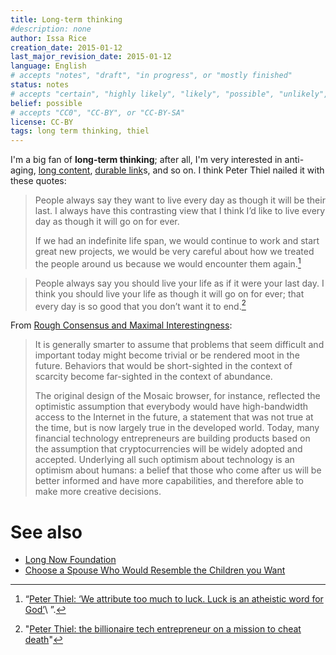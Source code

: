 ```yaml
---
title: Long-term thinking
#description: none
author: Issa Rice
creation_date: 2015-01-12
last_major_revision_date: 2015-01-12
language: English
# accepts "notes", "draft", "in progress", or "mostly finished"
status: notes
# accepts "certain", "highly likely", "likely", "possible", "unlikely", "highly unlikely", "remote", "impossible", "log", "emotional", or "fiction"
belief: possible
# accepts "CC0", "CC-BY", or "CC-BY-SA"
license: CC-BY
tags: long term thinking, thiel
---
```


I'm a big fan of **long-term thinking**; after all, I'm very interested in anti-aging, [long content](), [durable link]()s, and so on.
I think Peter Thiel nailed it with these quotes:

> People always say they want to live every day as though it will be their
> last. I always have this contrasting view that I think I’d like to live
> every day as though it will go on for ever.
>
> If we had an indefinite life span, we would continue to work and start
> great new projects, we would be very careful about how we treated the
> people around us because we would encounter them again.[^forever]

[^forever]: “[Peter Thiel: ‘We attribute too much to luck. Luck is an atheistic word for God’](http://www.theguardian.com/technology/2014/sep/21/peter-thiel-paypal-luck-atheist-god)\ ”.

> People always say you should live your life as if it were your last day.
> I think you should live your life as though it will go on for ever; that
> every day is so good that you don’t want it to end.[^telegraph]

[^telegraph]: "[Peter Thiel: the billionaire tech entrepreneur on a mission to cheat death](http://www.telegraph.co.uk/technology/11098971/Peter-Thiel-the-billionaire-tech-entrepreneur-on-a-mission-to-cheat-death.html)"

From [Rough Consensus and Maximal Interestingness](http://breakingsmart.com/season-1/rough-consensus-and-maximal-interestingness/):

> It is generally smarter to assume that problems that seem difficult
> and important today might become trivial or be rendered moot in the
> future. Behaviors that would be short-sighted in the context of
> scarcity become far-sighted in the context of abundance.
>
> The original design of the Mosaic browser, for instance, reflected the
> optimistic assumption that everybody would have high-bandwidth access
> to the Internet in the future, a statement that was not true at the
> time, but is now largely true in the developed world. Today, many
> financial technology entrepreneurs are building products based on the
> assumption that cryptocurrencies will be widely adopted and accepted.
> Underlying all such optimism about technology is an optimism about
> humans: a belief that those who come after us will be better informed
> and have more capabilities, and therefore able to make more creative
> decisions.

# See also

- [Long Now Foundation](!w)
- [Choose a Spouse Who Would Resemble the Children you Want](http://freenortherner.com/2012/05/25/choose-a-spouse-who-would-resemble-the-children-you-want/)
